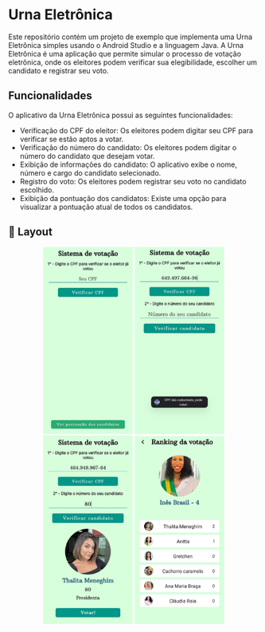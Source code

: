# Urna Eletrônica

Este repositório contém um projeto de exemplo que implementa uma Urna Eletrônica simples usando o Android Studio e a linguagem Java. A Urna Eletrônica é uma aplicação que permite simular o processo de votação eletrônica, onde os eleitores podem verificar sua elegibilidade, escolher um candidato e registrar seu voto.

## Funcionalidades

O aplicativo da Urna Eletrônica possui as seguintes funcionalidades:

- Verificação do CPF do eleitor: Os eleitores podem digitar seu CPF para verificar se estão aptos a votar.
- Verificação do número do candidato: Os eleitores podem digitar o número do candidato que desejam votar.
- Exibição de informações do candidato: O aplicativo exibe o nome, número e cargo do candidato selecionado.
- Registro do voto: Os eleitores podem registrar seu voto no candidato escolhido.
- Exibição da pontuação dos candidatos: Existe uma opção para visualizar a pontuação atual de todos os candidatos.

## 📐 Layout
  
<div align="center">
  <img src="https://github.com/theobarretosilva/HealthCare/blob/master/readmeImgs/tela_inicial.jpg?raw=true" width="180"/>
  <img src="https://github.com/theobarretosilva/HealthCare/blob/master/readmeImgs/tela_inicial_passo2.jpg?raw=true" width="180"/>
  <img src="https://github.com/theobarretosilva/HealthCare/blob/master/readmeImgs/tela_inicial_3.jpg?raw=true" width="180"/>
  <img src="https://github.com/theobarretosilva/HealthCare/blob/master/readmeImgs/tela_ranking.jpg?raw=true" width="180"/>
</div>
